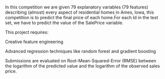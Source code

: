 In this competition we are given 79 explanatory variables (79 features) describing (almost) every aspect of residential homes in Ames, Iowa, this competition is to predict the final price of each home.For each Id in the test set, we have to predict the value of the SalePrice variable. 


This project requires:


Creative feature engineering 


Advanced regression techniques like random forest and gradient boosting


Submissions are evaluated on Root-Mean-Squared-Error (RMSE) between the logarithm of the predicted value and the logarithm of the observed sales price.

